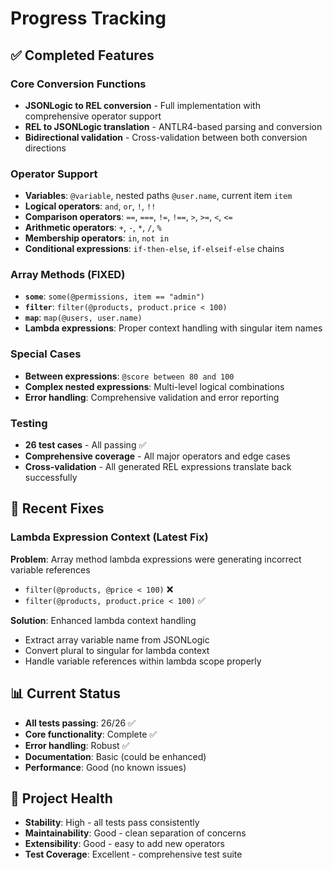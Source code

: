 # Progress Tracking

## ✅ Completed Features

### Core Conversion Functions
- **JSONLogic to REL conversion** - Full implementation with comprehensive operator support
- **REL to JSONLogic translation** - ANTLR4-based parsing and conversion
- **Bidirectional validation** - Cross-validation between both conversion directions

### Operator Support
- **Variables**: `@variable`, nested paths `@user.name`, current item `item`
- **Logical operators**: `and`, `or`, `!`, `!!`
- **Comparison operators**: `==`, `===`, `!=`, `!==`, `>`, `>=`, `<`, `<=`
- **Arithmetic operators**: `+`, `-`, `*`, `/`, `%`
- **Membership operators**: `in`, `not in`
- **Conditional expressions**: `if-then-else`, `if-elseif-else` chains

### Array Methods (FIXED)
- **`some`**: `some(@permissions, item == "admin")`
- **`filter`**: `filter(@products, product.price < 100)`
- **`map`**: `map(@users, user.name)`
- **Lambda expressions**: Proper context handling with singular item names

### Special Cases
- **Between expressions**: `@score between 80 and 100`
- **Complex nested expressions**: Multi-level logical combinations
- **Error handling**: Comprehensive validation and error reporting

### Testing
- **26 test cases** - All passing ✅
- **Comprehensive coverage** - All major operators and edge cases
- **Cross-validation** - All generated REL expressions translate back successfully

## 🔧 Recent Fixes

### Lambda Expression Context (Latest Fix)
**Problem**: Array method lambda expressions were generating incorrect variable references
- `filter(@products, @price < 100)` ❌
- `filter(@products, product.price < 100)` ✅

**Solution**: Enhanced lambda context handling
- Extract array variable name from JSONLogic
- Convert plural to singular for lambda context
- Handle variable references within lambda scope properly

## 📊 Current Status
- **All tests passing**: 26/26 ✅
- **Core functionality**: Complete ✅
- **Error handling**: Robust ✅
- **Documentation**: Basic (could be enhanced)
- **Performance**: Good (no known issues)

## 🎯 Project Health
- **Stability**: High - all tests pass consistently
- **Maintainability**: Good - clean separation of concerns
- **Extensibility**: Good - easy to add new operators
- **Test Coverage**: Excellent - comprehensive test suite